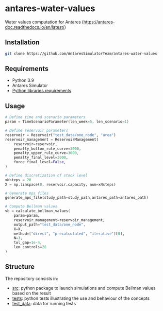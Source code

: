 # antares-water-values
Water values computation for Antares (https://antares-doc.readthedocs.io/en/latest/)

## Installation
```bash
git clone https://github.com/AntaresSimulatorTeam/antares-water-values.git
```
## Requirements
* Python 3.9
* Antares Simulator
* [Python libraries requirements](requirements.txt)

## Usage

```python
# Define time and scenario parameters
param = TimeScenarioParameter(len_week=5, len_scenario=1)

# Define reservoir parameters
reservoir = Reservoir("test_data/one_node", "area")
reservoir_management = ReservoirManagement(
    reservoir=reservoir,
    penalty_bottom_rule_curve=3000,
    penalty_upper_rule_curve=3000,
    penalty_final_level=3000,
    force_final_level=False,
)

# Define discretization of stock level
xNsteps = 20
X = np.linspace(0, reservoir.capacity, num=xNsteps)

# Generate mps files 
generate_mps_file(study_path=study_path,antares_path=antares_path)

# Compute Bellman values 
vb = calculate_bellman_values(
    param=param,
    reservoir_management=reservoir_management,
    output_path="test_data/one_node",
    X=X,
    method=["direct", "precalculated", "iterative"][0],
    N=3,
    tol_gap=1e-4,
    len_controls=20
)

```
## Structure

The repository consists in:
- [src](./src):
  python package to launch simulations and compute Bellman values based on the result
- [tests](./tests):
  python tests illustrating the use and behaviour of the concepts
- [test_data](./test_data): data for running tests
